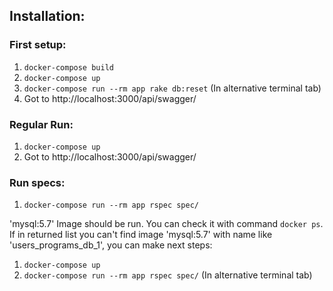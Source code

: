 ## Installation:

### First setup:

1) `docker-compose build`
2) `docker-compose up`
3) `docker-compose run --rm app rake db:reset` (In alternative terminal tab)
4) Got to http://localhost:3000/api/swagger/

### Regular Run:

1) `docker-compose up`
2) Got to http://localhost:3000/api/swagger/

### Run specs:

1) `docker-compose run --rm app rspec spec/`

'mysql:5.7' Image should be run. You can check it with command `docker ps`. If in returned list you can't find image 'mysql:5.7' with name like 'users_programs_db_1', you can make next steps:

1) `docker-compose up`
2) `docker-compose run --rm app rspec spec/` (In alternative terminal tab)








